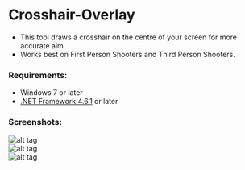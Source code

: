 # Crosshair-Overlay

* This tool draws a crosshair on the centre of your screen for more accurate aim.
* Works best on First Person Shooters and Third Person Shooters.

### Requirements:
 * Windows 7 or later
 * [.NET Framework 4.6.1](https://www.microsoft.com/en-ca/download/details.aspx?id=49981) or later
 
 ### Screenshots:
![alt tag](https://raw.githubusercontent.com/uncatalyzed/Crosshair-Overlay/master/preview01.PNG)
<br>
![alt tag](https://raw.githubusercontent.com/uncatalyzed/Crosshair-Overlay/master/preview02.PNG)
<br>
![alt tag](https://raw.githubusercontent.com/uncatalyzed/Crosshair-Overlay/master/preview03.PNG)
